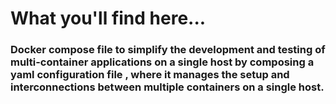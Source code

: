 # What you'll find here...

### Docker compose file to simplify the development and testing of multi-container applications on a single host by composing a yaml configuration file , where it manages the setup and interconnections between multiple containers on a single host.
